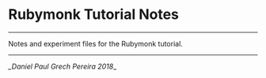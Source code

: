 # Rubymonk Tutorial Notes
---

Notes and experiment files for the Rubymonk tutorial.

---
*_Daniel Paul Grech Pereira 2018*_

